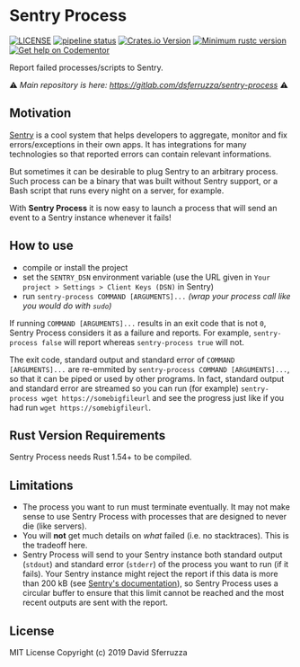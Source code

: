 # Sentry Process

[![LICENSE](https://img.shields.io/badge/license-MIT-blue.svg)](LICENSE)
[![pipeline status](https://gitlab.com/dsferruzza/sentry-process/badges/master/pipeline.svg)](https://gitlab.com/dsferruzza/sentry-process/commits/master)
[![Crates.io Version](https://img.shields.io/crates/v/sentry-process.svg)](https://crates.io/crates/sentry-process)
[![Minimum rustc version](https://img.shields.io/badge/rustc-1.54+-lightgray.svg)](#rust-version-requirements)
[![Get help on Codementor](https://cdn.codementor.io/badges/get_help_github.svg)](https://www.codementor.io/dsferruzza?utm_source=github&utm_medium=button&utm_term=dsferruzza&utm_campaign=github)

Report failed processes/scripts to Sentry.

⚠️ _Main repository is here: https://gitlab.com/dsferruzza/sentry-process_ ⚠️

## Motivation

[Sentry](https://sentry.io) is a cool system that helps developers to aggregate, monitor and fix errors/exceptions in their own apps. It has integrations for many technologies so that reported errors can contain relevant informations.

But sometimes it can be desirable to plug Sentry to an arbitrary process. Such process can be a binary that was built without Sentry support, or a Bash script that runs every night on a server, for example.

With **Sentry Process** it is now easy to launch a process that will send an event to a Sentry instance whenever it fails!

## How to use

- compile or install the project
- set the `SENTRY_DSN` environment variable (use the URL given in `Your project > Settings > Client Keys (DSN)` in Sentry)
- run `sentry-process COMMAND [ARGUMENTS]...` _(wrap your process call like you would do with `sudo`)_

If running `COMMAND [ARGUMENTS]...` results in an exit code that is not `0`, Sentry Process considers it as a failure and reports. For example, `sentry-process false` will report whereas `sentry-process true` will not.

The exit code, standard output and standard error of `COMMAND [ARGUMENTS]...` are re-emmited by `sentry-process COMMAND [ARGUMENTS]...`, so that it can be piped or used by other programs. In fact, standard output and standard error are streamed so you can run (for example) `sentry-process wget https://somebigfileurl` and see the progress just like if you had run `wget https://somebigfileurl`.

## Rust Version Requirements

Sentry Process needs Rust 1.54+ to be compiled.

## Limitations

- The process you want to run must terminate eventually. It may not make sense to use Sentry Process with processes that are designed to never die (like servers).
- You will **not** get much details on _what_ failed (i.e. no stacktraces). This is the tradeoff here.
- Sentry Process will send to your Sentry instance both standard output (`stdout`) and standard error (`stderr`) of the process you want to run (if it fails). Your Sentry instance might reject the report if this data is more than 200 kB (see [Sentry's documentation](https://docs.sentry.io/platforms/rust/enriching-events/context/)), so Sentry Process uses a circular buffer to ensure that this limit cannot be reached and the most recent outputs are sent with the report.

## License

MIT License Copyright (c) 2019 David Sferruzza
